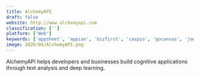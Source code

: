 ```yaml
---
title: AlchemyAPI
draft: false 
website: http://www.alchemyapi.com
classification: ['']
platform: ['Web']
keywords: ['appsheet', 'appian', 'bizfirst', 'caspio', 'gocanvas', 'joget_workflow', 'kissflow', 'knack', 'logicgate', 'manywho', 'mendix', 'ninox', 'outsystems', 'perfectforms', 'qemotion', 'salesforce_app_cloud', 'skuid', 'snappii', 'swiftic', 'wavemaker', 'zoho_creator']
image: 2020/04/AlchemyAPI.png
---
```

AlchemyAPI helps developers and businesses build cognitive applications through text analysis and deep learning.